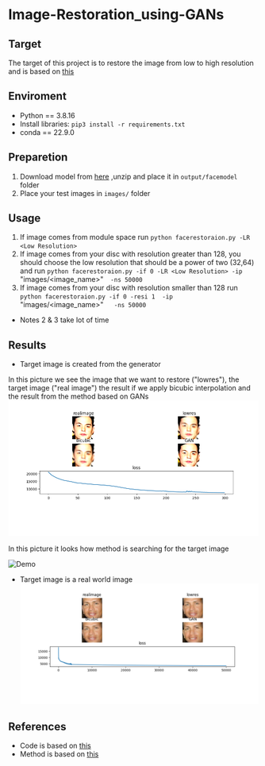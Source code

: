 # Image-Restoration_using-GANs

## Target
The target of this project is to restore the image from low to high resolution and is based on [this](https://arxiv.org/pdf/2005.14036.pdf)
## Enviroment
- Python == 3.8.16
- Install libraries: `pip3 install -r requirements.txt`
- conda == 22.9.0

## Preparetion
1. Download model from [here](https://tfhub.dev/google/progan-128/1) ,unzip and place it in `output/facemodel` folder
2. Place your test images in `images/` folder

## Usage
1. If image comes from module space run `python facerestoraion.py -LR <Low Resolution>`
2. If image comes from your disc with resolution greater than 128, you should choose the low resolution that should be a power of two (32,64) and run `python facerestoraion.py -if 0 -LR <Low Resolution> -ip `"images/<image_name>"`  -ns 50000`
3. If image comes from your disc with resolution smaller than 128 run `python facerestoraion.py -if 0 -resi 1  -ip `"images/<image_name>"`   -ns 50000`
- Notes
2 & 3 take lot of time

## Results
- Target image is created from the generator

In this picture we see the image that we want to restore ("lowres"), the target image ("real image") the result if we apply      bicubic interpolation and the result from the method based on GANs
![Demo](assets/Figure_1.png)

In this picture it looks how method is searching for the target image

![Demo](assets/animation.gif)


- Target image is a real world image
![Demo](assets/25.png)

## References
- Code is based on [this](https://colab.research.google.com/github/tensorflow/hub/blob/master/examples/colab/tf_hub_generative_image_module.ipynb#scrollTo=KUu4vOt5zI9d)
- Method is based on [this](https://arxiv.org/pdf/2005.14036.pdf)
